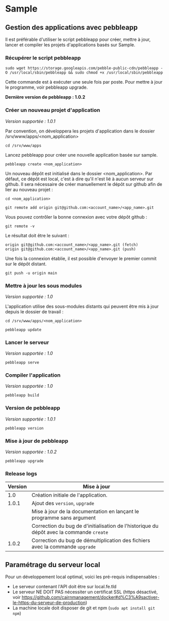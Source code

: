 # Sample

## Gestion des applications avec pebbleapp

Il est préférable d'utiliser le script pebbleapp pour créer, mettre à jour, lancer et compiler les projets d'applications basés sur Sample.

### Récupérer le script pebbleapp
```shell
sudo wget https://storage.googleapis.com/pebble-public-cdn/pebbleapp -O /usr/local/sbin/pebbleapp && sudo chmod +x /usr/local/sbin/pebbleapp
```
Cette commande est à exécuter une seule fois par poste. Pour mettre à jour le programme, voir pebbleapp upgrade.

**Dernière version de pebbleapp : 1.0.2**

### Créer un nouveau projet d'application

*Version supportée : 1.0.1*

Par convention, on développera les projets d'application dans le dossier /srv/www/apps/<nom_application>

```shell
cd /srv/www/apps
```

Lancez pebbleapp pour créer une nouvelle application basée sur sample.

```shell
pebbleapp create <nom_application>
```

Un nouveau dépôt est initialisé dans le dossier <nom_application>. Par défaut, ce dépôt est local, c'est à dire qu'il n'est lié à aucun serveur sur github. Il sera nécessaire de créer manuellement le dépôt sur github afin de lier au nouveau projet :

```shell
cd <nom_application>
```

```shell
git remote add origin git@github.com:<account_name>/<app_name>.git
```

Vous pouvez contrôler la bonne connexion avec votre dépôt github :

```shell
git remote -v
```

Le résultat doit être le suivant :

```shell
origin git@github.com:<account_name>/<app_name>.git (fetch)
origin git@github.com:<account_name>/<app_name>.git (push)
```

Une fois la connexion établie, il est possible d'envoyer le premier commit sur le dépôt distant.

```shell
git push -u origin main
```

### Mettre à jour les sous modules

*Version supportée : 1.0*

L'application utilise des sous-modules distants qui peuvent être mis à jour depuis le dossier de travail :

```shell
cd /srv/www/apps/<nom_application>
```

```shell
pebbleapp update
```

### Lancer le serveur

*Version supportée : 1.0*

```shell
pebbleapp serve
```

### Compiler l'application

*Version supportée : 1.0*

```shell
pebbleapp build
```

### Version de pebbleapp

*Version supportée : 1.0.1*

```shell
pebbleapp version
```

### Mise à jour de pebbleapp

*Version supportée : 1.0.2*

```shell
pebbleapp upgrade
```

### Release logs

| Version | Mise à jour                                          |
|---------|------------------------------------------------------|
| 1.0     | Création initiale de l'application.                  |
| 1.0.1   | Ajout des `version`, `upgrade`                       |
|         | Mise à jour de la documentation en lançant le programme sans argument |
|         | Correction du bug de d'initialisation de l'historique du dépôt avec la commande `create` |
| 1.0.2   | Correction du bug de démultiplication des fichiers avec la commande `upgrade` |

## Paramétrage du serveur local

Pour un développement local optimal, voici les pré-requis indispensables :

- Le serveur contenant l'API doit être sur local.fe.tld
- Le serveur NE DOIT PAS nécessiter un certificat SSL (https désactivé, voir https://github.com/cairnmanagement/docker#d%C3%A9sactiver-le-https-du-serveur-de-production)
- La machine locale doit disposer de git et npm (`sudo apt install git npm`)
